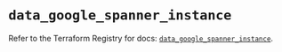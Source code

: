 # `data_google_spanner_instance`

Refer to the Terraform Registry for docs: [`data_google_spanner_instance`](https://registry.terraform.io/providers/hashicorp/google/6.50.0/docs/data-sources/spanner_instance).
